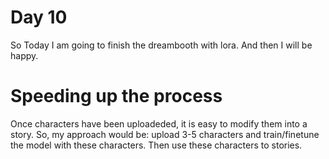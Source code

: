 # Day 10

So Today I am going  to finish the dreambooth with lora. And then I will be happy.

# Speeding up the process

Once characters have been uploadeded, it is easy to modify them into a story.
So, my approach would be: upload 3-5 characters and train/finetune the model with these characters.
Then use these characters to stories.